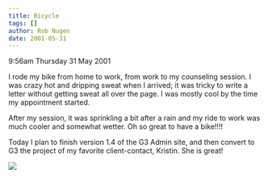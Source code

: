```yaml
---
title: Bicycle
tags: []
author: Rob Nugen
date: 2001-05-31
---
```


<p class=date>9:56am Thursday 31 May 2001</p>

<p>I rode my bike from home to work, from work to my
counseling session.  I was crazy hot and dripping
sweat when I arrived; it was tricky to write a letter
without getting sweat all over the page.  I was mostly
cool by the time my appointment started.</p>

<p>After my session, it was sprinkling a bit after a
rain and my ride to work was much cooler and somewhat
wetter.  Oh so great to have a bike!!!!</p>

<p>Today I plan to finish version 1.4 of the G3 Admin
site, and then convert to G3 the project of my
favorite client-contact, Kristin.  She is great!</p>

<p><img src="/images/rob/wL-ROB.gif"/></p>
